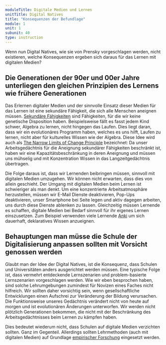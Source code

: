 ```yaml
---
moduleTitle: Digitale Medien und Lernen
unitTitle: Digital Natives
title: "Konsequenzen der Befundlage"
module: 1
unit: 1
subunit: 40
type: instruction
---
```


Wenn nun Digital Natives, wie sie von Prensky vorgeschlagen werden, nicht existieren, welche Konsequenzen ergeben sich daraus für das Lernen mit digitalen Medien? 

## Die Generationen der 90er und 00er Jahre unterliegen den gleichen Prinzipien des Lernens wie frühere Generationen

Das Erlernen digitaler Medien und der sinnvolle Einsatz dieser Medien für das Lernen ist eine sekundäre Fähigkeit, die sich alle Menschen aneignen müssen. [Sekundäre Fähigkeiten](https://www.tandfonline.com/doi/abs/10.1080/00461520802392133) sind Fähigkeiten, für die wir keine genetische Disposition haben. Beispielsweise fällt es fasst jedem Kind schwer, Algebra zu lernen, nicht hingegen das Laufen. Dies liegt daran, dass wir ein evolutionäres Programm haben, welches es uns hilft, Laufen zu lernen, nicht aber für kulturelles Wissen wie der Algebra. Diese Idee wird auch als [The Narrow Limits of Change Principle](https://link.springer.com/article/10.1007/s10648-019-09465-5) bezeichnet: Da unser Arbeitsgedächtnis für die Aneignung sekundärer Fähigkeiten beschränkt ist, haben wir eine Kapazitätsbeschränkung in deren Aneignung und müssen uns mühselig und mit Konzentration Wissen in das Langzeitgedächtnis übertragen. 

Die Folge daraus ist, dass wir Lernenden beibringen müssen, sinnvoll mit digitalen Medien umzugehen. Wir können nicht erwarten, dass dies von allein geschieht. Der Umgang mit digitalen Medien beim Lernen ist schwieriger als man denkt. Um eine konzentrierte Arbeitsatmosphäre herzustellen, müssen wir E-Mail Dienste deaktivieren, Pop-Ups deaktivieren, unser Smartphone bei Seite legen und aktiv dagegen arbeiten, uns durch diese Dienste ablenken zu lassen. Gleichzeitig müssen Lernende es schaffen, digitale Medien bei Bedarf sinnvoll für ihr eigenes Lernen einszusetzen. Zum Beispiel verwenden viele Lernende [Anki](https://apps.ankiweb.net/) um sich dauerhaft, deklaratives Wissen anzueignen.


## Behauptungen man müsse die Schule der Digitalisierung anpassen sollten mit Vorsicht genossen werden

Glaubt man der Idee der Digital Natives, ist die Konsequenz, dass Schulen und Universitäten anders ausgerichtet werden müssen. Eine typische Folge ist, dass vermehrt entdeckende Lernszenarien und problem-basierte Lernszenarien vorgeschlagen werden. Wie wir eben besprochen haben, sind solche Lehrumgebungen zumindest für Novizen eines Faches nicht hilfreich. Wir sollten daher vorsichtig sein, wenn gesellschaftliche Entwicklungen einen Aufschrei zur Veränderung der Bildung verursachen. Die Funktionsweise unseres Gedächtnis verändert nicht von heute auf morgen und ist evolutionären Änderungen unterworfen. Wir werden nicht plötzlich Generationen bekommen, die nicht mit der Beschränkung des Arbeitsgedächtnisses beim Lernen zu kämpfen haben.

Dies bedeutet wiederum nicht, dass Schulen auf digitale Medien verzichten sollten. Ganz im Gegenteil. Allerdings sollten Lehrmethoden (auch mit digitalen Medien) auf Grundlage [empirischer Forschung](https://psycnet.apa.org/record/2017-11251-001) eingesetzt werden. 

